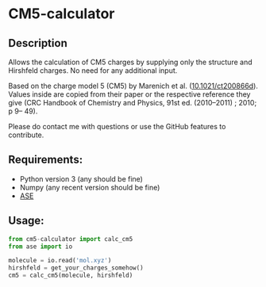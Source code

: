 # CM5-calculator
## Description

Allows the calculation of CM5 charges by supplying only the structure and Hirshfeld charges. No need for any additional input.

Based on the charge model 5 (CM5) by Marenich et al. ([10.1021/ct200866d](https://dx.doi.org/10.1021/ct200866d)).
Values inside are copied from their paper or the respective reference they give (CRC Handbook of Chemistry and Physics, 91st ed. (2010–2011) ; 2010; p 9– 49).

Please do contact me with questions or use the GitHub features to contribute.

## Requirements:

* Python version 3 (any should be fine)
* Numpy (any recent version should be fine)
* [ASE](https://wiki.fysik.dtu.dk/ase/index.html)

## Usage:
```python
from cm5-calculator import calc_cm5
from ase import io

molecule = io.read('mol.xyz')
hirshfeld = get_your_charges_somehow()
cm5 = calc_cm5(molecule, hirshfeld)
```
